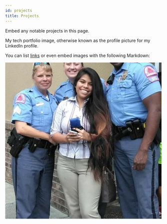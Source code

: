 ```yaml
---
id: projects
title: Projects
---
```


Embed any notable projects in this page.

My tech portfolio image, otherwise known as the profile picture for my LinkedIn profile.

You can list [links](https://www.linkedin.com/in/yesica-turcio-martinez-27b00917a/)
or even embed images with the following Markdown:

![LinkedIn Profile Image](./assets/1548196139347.jpg)
